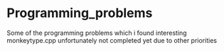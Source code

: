 # Programming_problems
Some of the programming problems which i found interesting
monkeytype.cpp unfortunately not completed yet due to other priorities
